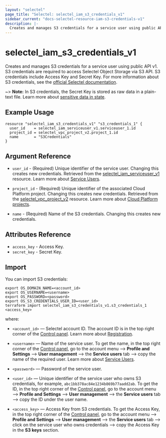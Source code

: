 ```yaml
---
layout: "selectel"
page_title: "Selectel: selectel_iam_s3_credentials_v1"
sidebar_current: "docs-selectel-resource-iam-s3-credentials-v1"
description: |-
  Creates and manages S3 credentials for a service user using public API v1.
---
```


# selectel\_iam\_s3_credentials\_v1

Creates and manages S3 credentials for a service user using public API v1. S3 credentials are required to access Selectel Object Storage via S3 API. S3 credentials include Access Key and Secret Key. For more information about S3 сredentials, see the [official Selectel documentation](https://docs.selectel.ru/cloud/object-storage/manage/manage-access/#issue-s3-key).

~> **Note:** In S3 credentials, the Secret Key is stored as raw data in a plain-text file. Learn more about [sensitive data in state](https://developer.hashicorp.com/terraform/language/state/sensitive-data).

## Example Usage

```hcl
resource "selectel_iam_s3_credentials_v1" "s3_credentials_1" {
  user_id    = selectel_iam_serviceuser_v1.serviceuser_1.id
  project_id = selectel_vpc_project_v2.project_1.id
  name       = "S3Credentials"
}
```

## Argument Reference

* `user_id` - (Required) Unique identifier of the service user. Changing this creates new credentials. Retrieved from the [selectel_iam_serviceuser_v1](https://registry.terraform.io/providers/selectel/selectel/latest/docs/resources/iam_serviceuser_v1) resource. Learn more about [Service Users](https://docs.selectel.ru/control-panel-actions/users-and-roles/user-types-and-roles/).

* `project_id` - (Required) Unique identifier of the associated Cloud Platform project. Changing this creates new credentials. Retrieved from the [selectel_vpc_project_v2](https://registry.terraform.io/providers/selectel/selectel/latest/docs/resources/vpc_project_v2) resource. Learn more about [Cloud Platform projects](https://docs.selectel.ru/cloud/managed-databases/about/projects/).

* `name` - (Required) Name of the S3 credentials. Changing this creates new credentials.

## Attributes Reference

* `access_key` - Access Key.
* `secret_key` - Secret Key.

## Import

You can import S3 credentials:

```shell
export OS_DOMAIN_NAME=<account_id>
export OS_USERNAME=<username>
export OS_PASSWORD=<password>
export OS_S3_CREDENTIALS_USER_ID=<user_id>
terraform import selectel_iam_s3_credentials_v1.s3_credentials_1 <access_key>
```

where:

* `<account_id>` — Selectel account ID. The account ID is in the top right corner of the [Control panel](https://my.selectel.ru/). Learn more about [Registration](https://docs.selectel.ru/control-panel-actions/account/registration/).

* `<username>` — Name of the service user. To get the name, in the top right corner of the [Control panel](https://my.selectel.ru/profile/users_management/users?type=service), go to the account menu ⟶ **Profile and Settings** ⟶ **User management** ⟶ the **Service users** tab ⟶ copy the name of the required user. Learn more about [Service Users](https://docs.selectel.ru/control-panel-actions/users-and-roles/user-types-and-roles/).

* `<password>` — Password of the service user.

* `<user_id>` — Unique identifier of the service user who owns S3 credentials, for example, `abc1bb378ac84e1234b869b77aadd2ab`. To get the ID, in the top right corner of the [Control panel](https://my.selectel.ru/), go to the account menu ⟶ **Profile and Settings** ⟶ **User management** ⟶ the **Service users** tab ⟶ copy the ID under the user name.

* `<access_key>` — Access Key from S3 сredentials. To get the Access Key, in the top right corner of the [Control panel](https://my.selectel.ru/), go to the account menu ⟶ **Profile and Settings** ⟶ **User management** ⟶ the **Service users** tab ⟶ click on the service user who owns credentials ⟶ copy the Access Key in the **S3 keys** section.
